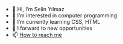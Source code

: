 - 👋 Hi, I’m Selin Yılmaz
- 👀 I’m interested in computer programming
- 🌱 I’m currently learning CSS, HTML
- 💞️ I forward to new opportunities
- 📫 [How to reach me](https://www.linkedin.com/in/yilmazselin/)

<!---
selin888/selin888 is a ✨ special ✨ repository because its `README.md` (this file) appears on your GitHub profile.
You can click the Preview link to take a look at your changes.
--->
